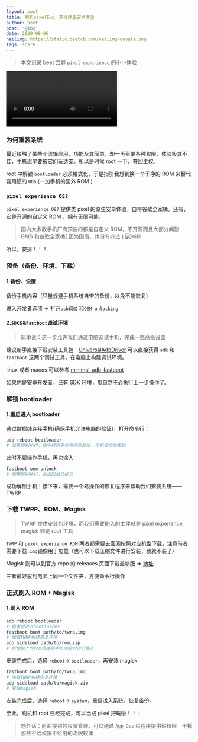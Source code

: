 ```yaml
---
layout: post
title: 刷机pixelExp，获得原生安卓体验
author: beet
post: '@16@'
date: 2020-08-06
nailimg: https://static.beetcb.com/nailimg/google.png
tags: share
---
```


> 本文记录 beet 尝鲜 `pixel experience` 的小小体验

<video class="responsive-video" controls="">
    <source src="https://tcxz.coding.net/api/share/download/f2bc2dc5-7ea5-40e6-b193-21536714e62c" type="video/mp4">
</video>

### 为何重装系统

最近接触了某些个流氓应用，功能及其简单，却一再索要各种权限，体验极其不佳，手机迟早要被它们玩透支。所以是时候 root 一下，夺回主权。

root 中解锁 `bootLoader` 必须格式化，于是指引我想到换一个干净的 ROM 来替代我用惯的 `OOS` (一加手机的国外 ROM )

### `pixel experience OS?`

`pixel experience OS?` 提供类 pixel 的原生安卓体验，自带谷歌全家桶。还有，它是开源的自定义 ROM ，拥有无限可能。

> 国内大多数手机厂商预装的都是自定义 ROM，不开源而且大部分阉割 GMS 和谷歌全家桶( 因为国情，也没有办法 )
> ![wiki](https://static.beetcb.com/postimg/16/1.png)

所以，安排！！！

### 预备（备份、环境、下载）

#### 1.备份、设置

备份手机内容（尽量规避手机系统自带的备份，以免不能恢复）

进入开发者选项 => 打开`usb调试` 和`OEM unlocking`

#### 2.`SDK`&&`Fastboot`调试环境

> 简单说：这一步允许我们通过电脑调试手机，完成一些高级设置

建议新手直接下载安装工具包：[UniversalAdbDriver](http://download.clockworkmod.com/test/UniversalAdbDriverSetup.msi)
可以直接获得 `sdk` 和 `fastboot` 这两个调试工具，在电脑上构建调试环境。

linux 或者 macos 可以参考 [minimal_adb_fastboot](https://github.com/simmac/minimal_adb_fastboot)

如果你是安卓开发者，已有 SDK 环境，那自然不必执行上一步操作了。

### 解锁 bootloader

#### 1.重启进入 bootloader

通过数据线连接手机(确保手机允许电脑的验证)，打开命令行：

```bash
adb reboot bootloader
# 如果顺利执行，命令行则不会有任何输出，手机会自动重启
```

此时不要操作手机，再次输入：

```bash
fastboot oem unlock
# 如果顺利执行，会返回成功提示
```

成功解锁手机！接下来，需要一个易操作的恢复程序来帮助我们安装系统——TWRP

### 下载 TWRP、ROM、Magisk

> TWRP 提供安装的环境，而我们需要刷入的主体就是 pixel experience, magisk 则是 root 工具

`TWRP` 和 `pixel experience ROM`
两者都需要去[官网](https://download.pixelexperience.org/)按照对应机型下载，注意前者需要下载`.img`镜像用于加载（也可以下载压缩文件进行安装，我就不装了）

Magisk 则可以到官方 repo 的 releases 页面下载最新版 => [地址](https://github.com/topjohnwu/Magisk/releases)

三者最好放到电脑上同一个文件夹，方便命令行操作

### 正式刷入 ROM + Magisk

#### 1.刷入 ROM

```bash
adb reboot bootloader
# 再重启进入bootloader
fastboot boot path/to/twrp.img
# 加载TWRP构建恢复环境
adb sideload path/to/rom.zip
# 把电脑上的rom传输到手机的同时进行刷入
```

安装完成后，选择 `reboot`-> `bootloader`，再安装 magisk

```bash
fastboot boot path/to/twrp.img
# 加载TWRP构建恢复环境
adb sideload path/to/magisk.zip
# 安装magisk
```

安装完成后，选择 `reboot`-> `system`，重启进入系统。恢复备份。

至此，刷机和 root 已经完成，可以当成 pixel 把玩啦！！！

> 题外话：前面提到的权限管理，可以通过 `App Ops` 给程序提供假权限，干掉那些不给权限不给用的流氓软体
